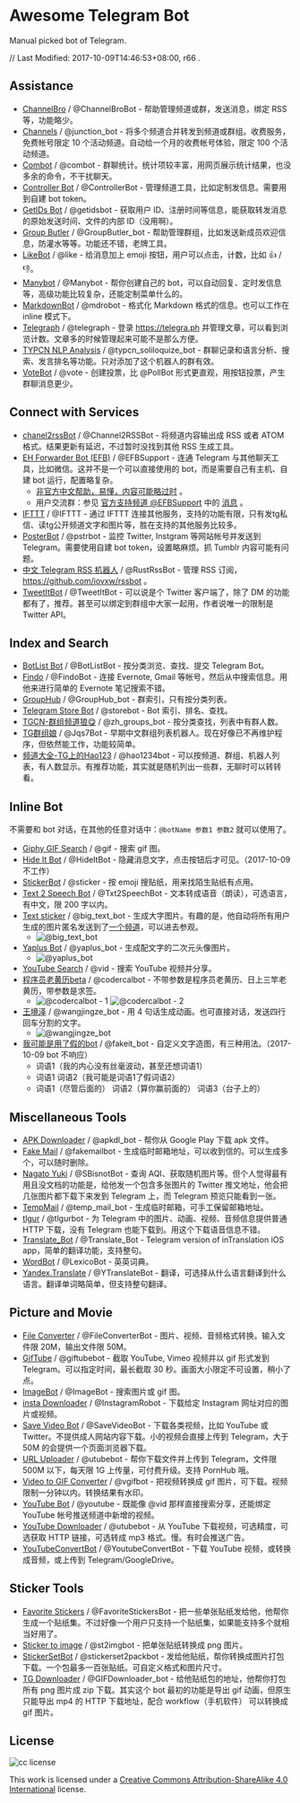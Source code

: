# Awesome Telegram Bot



Manual picked bot of Telegram.

// Last Modified: 2017-10-09T14:46:53+08:00, r66 .



## Assistance

- [ChannelBro](https://t.me/ChannelBroBot) / @ChannelBroBot - 帮助管理频道或群，发送消息，绑定 RSS 等，功能略少。
- [Channels](https://t.me/junction_bot) / @junction_bot - 将多个频道合并转发到频道或群组。收费服务，免费帐号限定 10 个活动频道。自动给一个月的收费帐号体验，限定 100 个活动频道。
- [Combot](https://t.me/combot) / @combot - 群聊统计。统计项较丰富，用网页展示统计结果，也没多余的命令，不干扰聊天。
- [Controller Bot](https://t.me/ControllerBot) / @ControllerBot - 管理频道工具，比如定制发信息。需要用到自建 bot token。
- [GetIDs Bot](https://t.me/getidsbot) / @getidsbot - 获取用户 ID、注册时间等信息，能获取转发消息的原始发送时间、文件的内部 ID（没用啊）。
- [Group Butler](https://t.me/GroupButler_bot) / @GroupButler_bot - 帮助管理群组，比如发送新成员欢迎信息，防灌水等等。功能还不错，老牌工具。
- [LikeBot](https://t.me/like) / @like - 给消息加上 emoji 按钮，用户可以点击，计数，比如 👍 / 👎。
- [Manybot](https://t.me/Manybot) / @Manybot - 帮你创建自己的 bot，可以自动回复、定时发信息等，高级功能比较复杂，还能定制菜单什么的。
- [MarkdownBot](https://t.me/mdrobot) / @mdrobot - 格式化 Markdown 格式的信息。也可以工作在 inline 模式下。
- [Telegraph](https://t.me/telegraph) / @telegraph - 登录 https://telegra.ph 并管理文章，可以看到浏览计数。文章多的时候管理起来可能不是那么方便。
- [TYPCN NLP Analysis](https://t.me/typcn_soliloquize_bot) / @typcn_soliloquize_bot - 群聊记录和语言分析、搜索、发言排名等功能。只对添加了这个机器人的群有效。
- [VoteBot](https://t.me/vote) / @vote - 创建投票，比 @PollBot 形式更直观，用按钮投票，产生群聊消息更少。



## Connect with Services

- [chanel2rssBot](https://t.me/Channel2RSSBot) / @Channel2RSSBot - 将频道内容输出成 RSS 或者 ATOM 格式。结果更新有延迟，不过暂时没找到其他 RSS 生成工具。
- [EH Forwarder Bot (EFB)](https://github.com/blueset/ehForwarderBot) / @EFBSupport - 连通 Telegram 与其他聊天工具，比如微信。这并不是一个可以直接使用的 bot，而是需要自己有主机、自建 bot 运行，配置略复杂。
  - [非官方中文帮助，易懂，内容可能略过时](https://blog.1a23.com/2017/01/09/EFB-How-to-Send-and-Receive-Messages-from-WeChat-on-Telegram-zh-CN/) 。
  - 用户交流群：参见 [官方支持频道 @EFBSupport](https://t.me/EFBSupport) 中的 [消息](https://t.me/EFBSupport/19) 。
- [IFTTT](https://t.me/IFTTT) / @IFTTT - 通过 IFTTT 连接其他服务，支持的功能有限，只有发tg私信、读tg公开频道文字和图片等，胜在支持的其他服务比较多。
- [PosterBot](https://t.me/pstrbot) / @pstrbot - 监控 Twitter, Instgram 等网站帐号并发送到 Telegram。需要使用自建 bot token，设置略麻烦。抓 Tumblr 内容可能有问题。
- [中文 Telegram RSS 机器人](https://t.me/RustRssBot) / @RustRssBot - 管理 RSS 订阅， https://github.com/iovxw/rssbot 。
- [TweetItBot](https://t.me/TweetItBot) / @TweetItBot - 可以说是个 Twitter 客户端了，除了 DM 的功能都有了，推荐。甚至可以绑定到群组中大家一起用，作者说唯一的限制是 Twitter API。



## Index and Search

- [BotList Bot](https://t.me/BotListBot) / @BotListBot - 按分类浏览、查找、提交 Telegram Bot。
- [Findo](https://t.me/FindoBot) / @FindoBot - 连接 Evernote, Gmail 等帐号，然后从中搜索信息。用他来进行简单的 Evernote 笔记搜索不错。
- [GroupHub](https://t.me/GroupHub_bot) / @GroupHub_bot - 群索引，只有按分类列表。
- [Telegram Store Bot](https://t.me/storebot) / @storebot - Bot 索引、排名、查找。
- [TGCN-群组频道狼😋](https://t.me/zh_groups_bot) / @zh_groups_bot - 按分类查找，列表中有群人数。
- [TG群组娘](https://t.me/Jqs7Bot) / @Jqs7Bot - 早期中文群组列表机器人。现在好像已不再维护程序，但依然能工作，功能较简单。
- [频道大全-TG上的Hao123](https://t.me/hao1234bot) / @hao1234bot - 可以按频道、群组、机器人列表，有人数显示。有推荐功能，其实就是随机列出一些群，无聊时可以转转看。



## Inline Bot

不需要和 bot 对话，在其他的任意对话中：`@botName 参数1 参数2` 就可以使用了。

- [Giphy GIF Search](https://t.me/gif) / @gif - 搜索 gif 图。
- [Hide It Bot](https://t.me/HideItBot) / @HideItBot - 隐藏消息文字，点击按钮后才可见。（2017-10-09 不工作）
- [StickerBot](https://t.me/sticker) / @sticker - 按 emoji 搜贴纸，用来找陌生贴纸有点用。
- [Text 2 Speech Bot](https://t.me/Txt2SpeechBot) / @Txt2SpeechBot - 文本转成语音（朗读），可选语言，有中文，限 200 字以内。
- [Text sticker](https://t.me/big_text_bot) / @big_text_bot - 生成大字图片。有趣的是，他自动将所有用户生成的图片匿名发送到了[一个频道](https://t.me/joinchat/AAAAAEJEZ9HK1pmDJMS5ZQ)，可以进去参观。
  - ![@big_text_bot](https://user-images.githubusercontent.com/67877/31327242-9b2d3c50-ad00-11e7-8ca7-ef7f1388f232.png)
- [Yaplus Bot](https://t.me/yaplus_bot) / @yaplus_bot - 生成配文字的二次元头像图片。
  - ![@yaplus_bot](https://user-images.githubusercontent.com/67877/31315285-c12991d8-ac47-11e7-81de-5c1dec14d378.png)
- [YouTube Search](https://t.me/vid) / @vid - 搜索 YouTube 视频并分享。
- [程序员老黄历beta](https://t.me/codercalbot) / @codercalbot - 不带参数是程序员老黄历、日上三竿老黄历，带参数是求签。
  - ![@codercalbot - 1](https://user-images.githubusercontent.com/67877/31326257-1c82161c-acf8-11e7-927d-17ea71e0d367.png) ![@codercalbot - 2](https://user-images.githubusercontent.com/67877/31326262-22176352-acf8-11e7-8f52-15a7d0ceb79e.png)
- [王境泽](https://t.me/wangjingze_bot) / @wangjingze_bot - 用 4 句话生成动画。也可直接对话，发送四行回车分割的文字。
  - ![@wangjingze_bot](https://user-images.githubusercontent.com/67877/31315439-3c5106cc-ac4b-11e7-85d6-808f9eb36809.gif)
- [我可能是用了假的bot](https://t.me/fakeit_bot) / @fakeit_bot - 自定义文字造图，有三种用法。（2017-10-09 bot 不响应）
  - 词语1（我的内心没有丝毫波动，甚至还想词语1）
  - 词语1 词语2（我可能是词语1了假词语2）
  - 词语1（尽管后面的） 词语2（算你赢前面的） 词语3（台子上的）



## Miscellaneous Tools

- [APK Downloader](https://t.me/apkdl_bot) / @apkdl_bot - 帮你从 Google Play 下载 apk 文件。
- [Fake Mail](https://t.me/fakemailbot) / @fakemailbot - 生成临时邮箱地址，可以收到信的。可以生成多个，可以随时删除。
- [Nagato Yuki](https://t.me/SBisnotBot) / @SBisnotBot - 查询 AQI、获取随机图片等。但个人觉得最有用且没文档的功能是，给他发一个包含多张图片的 Twitter 推文地址，他会把几张图片都下载下来发到 Telegram 上，而 Telegram 预览只能看到一张。
- [TempMail](https://t.me/temp_mail_bot) / @temp_mail_bot - 生成临时邮箱，可手工保留邮箱地址。
- [tlgur](https://t.me/tlgurbot) / @tlgurbot - 为 Telegram 中的图片、动画、视频、音频信息提供普通 HTTP 下载，没有 Telegram 也能下载到。用这个下载语音信息不错。
- [Translate_Bot](https://t.me/Translate_Bot) / @Translate_Bot - Telegram version of inTranslation iOS app，简单的翻译功能，支持整句。
- [WordBot](https://t.me/LexicoBot) / @LexicoBot - 英英词典。
- [Yandex.Translate](https://t.me/YTranslateBot) / @YTranslateBot - 翻译，可选择从什么语言翻译到什么语言。翻译单词略简单，但支持整句翻译。



## Picture and Movie

- [File Converter](https://t.me/FileConverterBot) / @FileConverterBot - 图片、视频、音频格式转换。输入文件限 20M，输出文件限 50M。
- [GifTube](https://t.me/giftubebot) / @giftubebot - 截取 YouTube, Vimeo 视频并以 gif 形式发到 Telegram。可以指定时间，最长截取 30 秒。画面大小限定不可设置，稍小了点。
- [ImageBot](https://t.me/imagebot) / @ImageBot - 搜索图片或 gif 图。
- [insta Downloader](https://t.me/InstagramRobot) / @InstagramRobot - 下载给定 Instagram 网址对应的图片或视频。
- [Save Video Bot](https://t.me/SaveVideoBot) / @SaveVideoBot - 下载各类视频，比如 YouTube 或 Twitter。不提供成人网站内容下载。小的视频会直接上传到 Telegram，大于 50M 的会提供一个页面浏览器下载。
- [URL Uploader](https://t.me/utubebot) / @utubebot - 帮你下载文件并上传到 Telegram，文件限 500M 以下，每天限 1G 上传量，可付费升级。支持 PornHub 哦。
- [Video to GIF Converter](https://t.me/vgifbot) / @vgifbot - 把视频转换成 gif 图片，可下载。视频限制一分钟以内。转换结果有水印。
- [YouTube Bot](https://t.me/youtube) / @youtube - 既能像 @vid 那样直接搜索分享，还能绑定 YouTube 帐号推送频道中新增的视频。
- [YouTube Downloader](https://t.me/utubebot) / @utubebot - 从 YouTube 下载视频，可选精度，可选获取 HTTP 链接，可选转成 mp3 格式。慢。有时会推送广告。
- [YouTubeConvertBot](https://t.me/YoutubeConvertBot) / @YoutubeConvertBot - 下载 YouTube 视频，或转换成音频，或上传到 Telegram/GoogleDrive。



## Sticker Tools

- [Favorite Stickers](https://t.me/FavoriteStickersBot) / @FavoriteStickersBot - 把一些单张贴纸发给他，他帮你生成一个贴纸集。不过好像一个用户只支持一个贴纸集，如果能支持多个就相当好用了。
- [Sticker to image](https://t.me/st2imgbot) / @st2imgbot - 把单张贴纸转换成 png 图片。
- [StickerSetBot](https://t.me/stickerset2packbot) / @stickerset2packbot - 发给他贴纸，帮你转换成图片打包下载。一个包最多一百张贴纸。可自定义格式和图片尺寸。
- [TG Downloader](https://t.me/GIFDownloader_bot) / @GIFDownloader_bot - 给他贴纸包的地址，他帮你打包所有 png 图片成 zip 下载。其实这个 bot 最初的功能是导出 gif 动画，但原生只能导出 mp4 的 HTTP 下载地址，配合 workflow（手机软件） 可以转换成 gif 图片。



## License

![cc license](https://i.creativecommons.org/l/by-sa/4.0/88x31.png)

This work is licensed under a [Creative Commons Attribution-ShareAlike 4.0 International](https://creativecommons.org/licenses/by-sa/4.0/) license.
